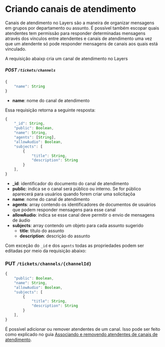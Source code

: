 # Criando canais de atendimento

Canais de atendimento no Layers são a maneira de organizar mensagens em grupos por departamento ou assunto. É possível também escopar quais atendentes tem permissão para responder determinadas mensagens através dos vínculos entre atendentes e canais de atendimento uma vez que um atendente só pode responder mensagens de canais aos quais está vinculado.

A requisição abaixp cria um canal de atendimento no Layers

##### **POST** ```/tickets/channels```
```js
{
    "name": String 
}
```
+ **name**: nome do canal de atendimento

Essa requisição retorna a seguinte resposta:

```js
{
    "_id": String,
    "public": Boolean,
    "name": String,
    "agents": [String],
    "allowAudio": Boolean,
    "subjects": [
        {
            "title": String,
            "description": String
        }
    ],
}
```

+ **_id**: identificador do documento do canal de atendimento
+ **public**: indica se o canal será público ou interno. Se for público aparecerá para usuários quando forem criar uma solicitaçõa
+ **name**: nome do canal de atendimento
+ **agents**: array contendo os identificadores de documentos de usuários que podem responder mensagens para esse canal
+ **allowAudio**: indica se esse canal deve permitir o envio de mensagens de áudio
+ **subjects**: array contendo um objeto para cada assunto sugerido
    + **title**: título do assunto 
    + **description**: descrição do assunto

Com exceção do ```_id``` e dos ```agents``` todas as propriedades podem ser editadas por meio da requisição abaixo:

### **PUT** ```/tickets/channels/{channelId}```
```js
{
    "public": Boolean,
    "name": String,
    "allowAudio": Boolean,
    "subjects": [
        {
            "title": String,
            "description": String
        }
    ],
}
```

É possível adicionar ou remover atendentes de um canal. Isso pode ser feito como explicado no guia [Associando e removendo atendentes de canais de atendimento](https://github.com/layers-digital/docs/blob/master/articles/editar-atendentes.md).